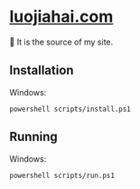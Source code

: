 # [luojiahai.com](https://luojiahai.com/)

🪺 It is the source of my site.

## Installation

Windows:
```shell
powershell scripts/install.ps1
```

## Running

Windows:
```shell
powershell scripts/run.ps1
```
